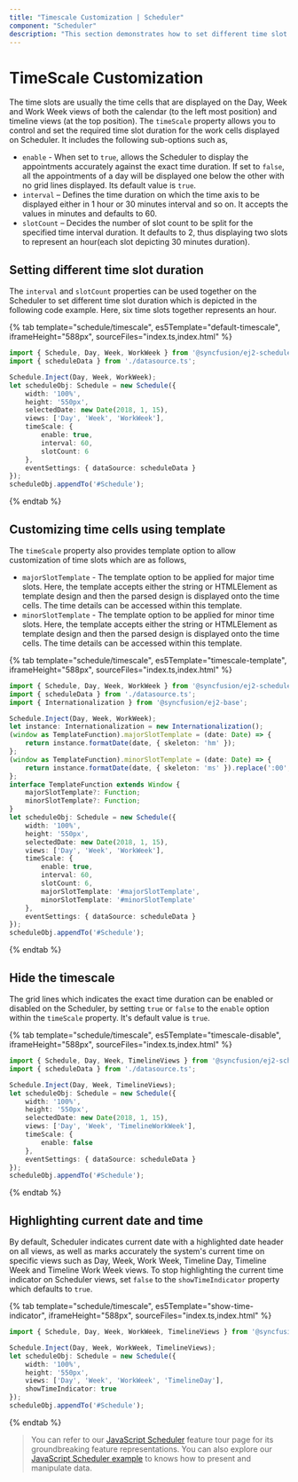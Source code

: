 ```yaml
---
title: "Timescale Customization | Scheduler"
component: "Scheduler"
description: "This section demonstrates how to set different time slot duration on Scheduler and also to customize the major and minor time slots using templates."
---
```


# TimeScale Customization

The time slots are usually the time cells that are displayed on the Day, Week and Work Week views of both the calendar (to the left most position) and timeline views (at the top position). The `timeScale` property allows you to control and set the required time slot duration for the work cells displayed on Scheduler. It includes the following sub-options such as,

* `enable` - When set to `true`, allows the Scheduler to display the appointments accurately against the exact time duration. If set to `false`, all the appointments of a day will be displayed one below the other with no grid lines displayed. Its default value is `true`.
* `interval` – Defines the time duration on which the time axis to be displayed either in 1 hour or 30 minutes interval and so on. It accepts the values in minutes and defaults to 60.
* `slotCount` – Decides the number of slot count to be split for the specified time interval duration. It defaults to 2, thus displaying two slots to represent an hour(each slot depicting 30 minutes duration).

## Setting different time slot duration

The `interval` and `slotCount` properties can be used together on the Scheduler to set different time slot duration which is depicted in the following code example. Here, six time slots together represents an hour.

{% tab template="schedule/timescale", es5Template="default-timescale", iframeHeight="588px", sourceFiles="index.ts,index.html"  %}

```typescript
import { Schedule, Day, Week, WorkWeek } from '@syncfusion/ej2-schedule';
import { scheduleData } from './datasource.ts';

Schedule.Inject(Day, Week, WorkWeek);
let scheduleObj: Schedule = new Schedule({
    width: '100%',
    height: '550px',
    selectedDate: new Date(2018, 1, 15),
    views: ['Day', 'Week', 'WorkWeek'],
    timeScale: {
        enable: true,
        interval: 60,
        slotCount: 6
    },
    eventSettings: { dataSource: scheduleData }
});
scheduleObj.appendTo('#Schedule');
```

{% endtab %}

## Customizing time cells using template

The `timeScale` property also provides template option to allow customization of time slots which are as follows,

* `majorSlotTemplate` - The template option to be applied for major time slots. Here, the template accepts either the string or HTMLElement as template design and then the parsed design is displayed onto the time cells. The time details can be accessed within this template.
* `minorSlotTemplate` - The template option to be applied for minor time slots. Here, the template accepts either the string or HTMLElement as template design and then the parsed design is displayed onto the time cells. The time details can be accessed within this template.

{% tab template="schedule/timescale", es5Template="timescale-template", iframeHeight="588px", sourceFiles="index.ts,index.html"  %}

```typescript
import { Schedule, Day, Week, WorkWeek } from '@syncfusion/ej2-schedule';
import { scheduleData } from './datasource.ts';
import { Internationalization } from '@syncfusion/ej2-base';

Schedule.Inject(Day, Week, WorkWeek);
let instance: Internationalization = new Internationalization();
(window as TemplateFunction).majorSlotTemplate = (date: Date) => {
    return instance.formatDate(date, { skeleton: 'hm' });
};
(window as TemplateFunction).minorSlotTemplate = (date: Date) => {
    return instance.formatDate(date, { skeleton: 'ms' }).replace(':00', '');
};
interface TemplateFunction extends Window {
    majorSlotTemplate?: Function;
    minorSlotTemplate?: Function;
}
let scheduleObj: Schedule = new Schedule({
    width: '100%',
    height: '550px',
    selectedDate: new Date(2018, 1, 15),
    views: ['Day', 'Week', 'WorkWeek'],
    timeScale: {
        enable: true,
        interval: 60,
        slotCount: 6,
        majorSlotTemplate: '#majorSlotTemplate',
        minorSlotTemplate: '#minorSlotTemplate'
    },
    eventSettings: { dataSource: scheduleData }
});
scheduleObj.appendTo('#Schedule');
```

{% endtab %}

## Hide the timescale

The grid lines which indicates the exact time duration can be enabled or disabled on the Scheduler, by setting `true` or `false` to the `enable` option within the `timeScale` property. It's default value is `true`.

{% tab template="schedule/timescale", es5Template="timescale-disable", iframeHeight="588px", sourceFiles="index.ts,index.html"  %}

```typescript
import { Schedule, Day, Week, TimelineViews } from '@syncfusion/ej2-schedule';
import { scheduleData } from './datasource.ts';

Schedule.Inject(Day, Week, TimelineViews);
let scheduleObj: Schedule = new Schedule({
    width: '100%',
    height: '550px',
    selectedDate: new Date(2018, 1, 15),
    views: ['Day', 'Week', 'TimelineWorkWeek'],
    timeScale: {
        enable: false
    },
    eventSettings: { dataSource: scheduleData }
});
scheduleObj.appendTo('#Schedule');
```

{% endtab %}

## Highlighting current date and time

By default, Scheduler indicates current date with a highlighted date header on all views, as well as marks accurately the system's current time on specific views such as Day, Week, Work Week, Timeline Day, Timeline Week and Timeline Work Week views. To stop highlighting the current time indicator on Scheduler views, set `false` to the `showTimeIndicator` property which defaults to `true`.

{% tab template="schedule/timescale", es5Template="show-time-indicator", iframeHeight="588px", sourceFiles="index.ts,index.html"  %}

```typescript
import { Schedule, Day, Week, WorkWeek, TimelineViews } from '@syncfusion/ej2-schedule';

Schedule.Inject(Day, Week, WorkWeek, TimelineViews);
let scheduleObj: Schedule = new Schedule({
    width: '100%',
    height: '550px',
    views: ['Day', 'Week', 'WorkWeek', 'TimelineDay'],
    showTimeIndicator: true
});
scheduleObj.appendTo('#Schedule');
```

{% endtab %}

> You can refer to our [JavaScript Scheduler](https://www.syncfusion.com/javascript-ui-controls/js-scheduler) feature tour page for its groundbreaking feature representations. You can also explore our [JavaScript Scheduler example](https://ej2.syncfusion.com/demos/#/material/schedule/overview.html) to knows how to present and manipulate data.
